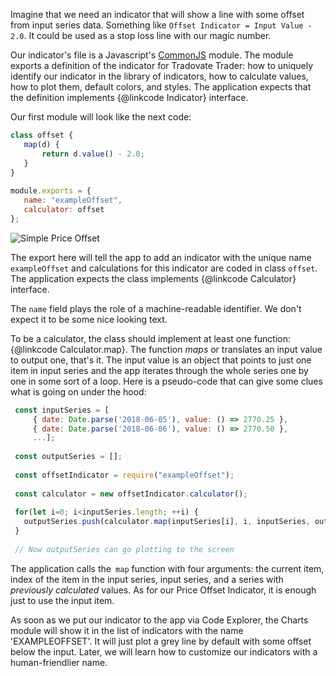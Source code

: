 Imagine that we need an indicator that will show a line with some offset from input series data. Something like `Offset Indicator = Input Value - 2.0`. It could be used as a stop loss line with our magic number.
 
Our indicator's file is a Javascript's [CommonJS](https://github.com/webpack/docs/wiki/commonjs) module. The module exports a definition of the indicator for Tradovate Trader: how to uniquely identify our indicator in the library of indicators, how to calculate values, how to plot them, default colors, and styles. The application expects that the definition implements {@linkcode Indicator} interface.
 
Our first module will look like the next code:
 
```javascript
class offset {
   map(d) {
       return d.value() - 2.0;
   }
}
 
module.exports = {
   name: "exampleOffset",
   calculator: offset
};
```
![Simple Price Offset]('https://ibb.co/Fqb2ngN')
 
The export here will tell the app to add an indicator with the unique name `exampleOffset` and calculations for this indicator are coded in class `offset`. The application expects the class implements {@linkcode Calculator} interface.
 
 The `name` field plays the role of a machine-readable identifier. We don't expect it to be some nice looking text.
 
To be a calculator, the class should implement at least one function: {@linkcode Calculator.map}. The function _maps_ or translates an input value to output one, that's it. The input value is an object that points to just one item in input series and the app iterates through the whole series one by one in some sort of a loop. Here is a pseudo-code that can give some clues what is going on under the hood:
 
```javascript
 const inputSeries = [
     { date: Date.parse('2018-06-05'), value: () => 2770.25 },
     { date: Date.parse('2018-06-06'), value: () => 2770.50 },
     ...];
 
 const outputSeries = [];
 
 const offsetIndicator = require("exampleOffset");
 
 const calculator = new offsetIndicator.calculator();
 
 for(let i=0; i<inputSeries.length; ++i) {
   outputSeries.push(calculator.map(inputSeries[i], i, inputSeries, outputSeries))
 }
 
 // Now outputSeries can go plotting to the screen
```
 
 The application calls the` map` function with four arguments: the current item, index of the item in the input series, input series, and a series with _previously calculated_ values. As for our Price Offset Indicator, it is enough just to use the input item.
 
 As soon as we put our indicator to the app via Code Explorer, the Charts module will show it in the list of indicators with the name 'EXAMPLEOFFSET'. It will just plot a grey line by default with some offset below the input. Later, we will learn how to customize our indicators with a human-friendlier name.
